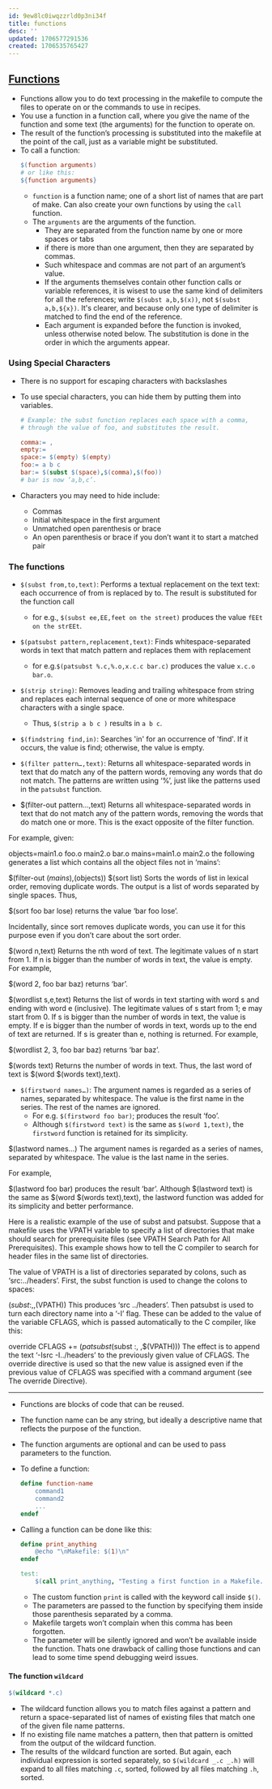 ```yaml
---
id: 9ew8lc0iwqzzrld0p3ni34f
title: functions
desc: ''
updated: 1706577291536
created: 1706535765427
---
```


## [Functions](https://www.gnu.org/software/make/manual/html_node/Functions.html)

-   Functions allow you to do text processing in the makefile to compute the files to operate on or the commands to use in recipes.
-   You use a function in a function call, where you give the name of the function and some text (the arguments) for the function to operate on.
-   The result of the function’s processing is substituted into the makefile at the point of the call, just as a variable might be substituted.
-   To call a function:
    ```makefile
    $(function arguments)
    # or like this:
    ${function arguments}
    ```
    -  `function` is a function name; one of a short list of names that are part of make. Can also create your own functions by using the `call` function.
    - The `arguments` are the arguments of the function. 
      - They are separated from the function name by one or more spaces or tabs 
      - if there is more than one argument, then they are separated by commas. 
      - Such whitespace and commas are not part of an argument’s value.
      - If the arguments themselves contain other function calls or variable references, it is wisest to use the same kind of delimiters for all the references; write `$(subst a,b,$(x))`, not `$(subst a,b,${x})`. It's clearer, and because only one type of delimiter is matched to find the end of the reference.
      - Each argument is expanded before the function is invoked, unless otherwise noted below. The substitution is done in the order in which the arguments appear.

### Using Special Characters 
- There is no support for escaping characters with backslashes 
- To use special characters, you can hide them by putting them into variables.

    ``` makefile
    # Example: the subst function replaces each space with a comma, 
    # through the value of foo, and substitutes the result.

    comma:= ,
    empty:=
    space:= $(empty) $(empty)
    foo:= a b c
    bar:= $(subst $(space),$(comma),$(foo))
    # bar is now ‘a,b,c’.
    ```

- Characters you may need to hide include:
    - Commas
    - Initial whitespace in the first argument
    - Unmatched open parenthesis or brace
    - An open parenthesis or brace if you don’t want it to start a matched pair

### The functions

- `$(subst from,to,text)`: Performs a textual replacement on the text text: each occurrence of from is replaced by to. The result is substituted for the function call 
  - for e.g., `$(subst ee,EE,feet on the street)` produces the value `fEEt on the strEEt`.

- `$(patsubst pattern,replacement,text)`: Finds whitespace-separated words in text that match pattern and replaces them with replacement 
  - for e.g.`$(patsubst %.c,%.o,x.c.c bar.c)` produces the value `x.c.o bar.o`.

- `$(strip string)`: Removes leading and trailing whitespace from string and replaces each internal sequence of one or more whitespace characters with a single space. 
  - Thus, `$(strip a b c )` results in `a b c`.

- `$(findstring find,in)`: Searches 'in' for an occurrence of 'find'. If it occurs, the value is find; otherwise, the value is empty. 

- `$(filter pattern…,text)`: Returns all whitespace-separated words in text that do match any of the pattern words, removing any words that do not match. The patterns are written using ‘%’, just like the patterns used in the `patsubst` function.

- $(filter-out pattern…,text)
Returns all whitespace-separated words in text that do not match any of the pattern words, removing the words that do match one or more. This is the exact opposite of the filter function.

For example, given:

objects=main1.o foo.o main2.o bar.o
mains=main1.o main2.o
the following generates a list which contains all the object files not in ‘mains’:

$(filter-out $(mains),$(objects))
$(sort list)
Sorts the words of list in lexical order, removing duplicate words. The output is a list of words separated by single spaces. Thus,

$(sort foo bar lose)
returns the value ‘bar foo lose’.

Incidentally, since sort removes duplicate words, you can use it for this purpose even if you don’t care about the sort order.

$(word n,text)
Returns the nth word of text. The legitimate values of n start from 1. If n is bigger than the number of words in text, the value is empty. For example,

$(word 2, foo bar baz)
returns ‘bar’.

$(wordlist s,e,text)
Returns the list of words in text starting with word s and ending with word e (inclusive). The legitimate values of s start from 1; e may start from 0. If s is bigger than the number of words in text, the value is empty. If e is bigger than the number of words in text, words up to the end of text are returned. If s is greater than e, nothing is returned. For example,

$(wordlist 2, 3, foo bar baz)
returns ‘bar baz’.

$(words text)
Returns the number of words in text. Thus, the last word of text is $(word $(words text),text).

- `$(firstword names…)`: The argument names is regarded as a series of names, separated by whitespace. The value is the first name in the series. The rest of the names are ignored.
  - For e.g. `$(firstword foo bar)`; produces the result ‘foo’. 
  - Although `$(firstword text)` is the same as `$(word 1,text)`, the `firstword` function is retained for its simplicity.

$(lastword names…)
The argument names is regarded as a series of names, separated by whitespace. The value is the last name in the series.

For example,

$(lastword foo bar)
produces the result ‘bar’. Although $(lastword text) is the same as $(word $(words text),text), the lastword function was added for its simplicity and better performance.

Here is a realistic example of the use of subst and patsubst. Suppose that a makefile uses the VPATH variable to specify a list of directories that make should search for prerequisite files (see VPATH Search Path for All Prerequisites). This example shows how to tell the C compiler to search for header files in the same list of directories.

The value of VPATH is a list of directories separated by colons, such as ‘src:../headers’. First, the subst function is used to change the colons to spaces:

$(subst :, ,$(VPATH))
This produces ‘src ../headers’. Then patsubst is used to turn each directory name into a ‘-I’ flag. These can be added to the value of the variable CFLAGS, which is passed automatically to the C compiler, like this:

override CFLAGS += $(patsubst %,-I%,$(subst :, ,$(VPATH)))
The effect is to append the text ‘-Isrc -I../headers’ to the previously given value of CFLAGS. The override directive is used so that the new value is assigned even if the previous value of CFLAGS was specified with a command argument (see The override Directive).

---

-   Functions are blocks of code that can be reused.
-   The function name can be any string, but ideally a descriptive name that reflects the purpose of the function.
-   The function arguments are optional and can be used to pass parameters to the function.
-   To define a function:
    ```makefile
    define function-name
        command1
        command2
        ...
    endef
    ```
-   Calling a function can be done like this:

    ```makefile
    define print_anything
        @echo "\nMakefile: $(1)\n"
    endef

    test:
        $(call print_anything, "Testing a first function in a Makefile.")
    ```

    -   The custom function `print` is called with the keyword call inside `$()`.
    -   The parameters are passed to the function by specifying them inside those parenthesis separated by a comma.
    -   Makefile targets won’t complain when this comma has been forgotten.
    -   The parameter will be silently ignored and won’t be available inside the function. Thats one drawback of calling those functions and can lead to some time spend debugging weird issues.

#### The function `wildcard`

```makefile
$(wildcard *.c)
```

-   The wildcard function allows you to match files against a pattern and return a space-separated list of names of existing files that match one of the given file name patterns.
-   If no existing file name matches a pattern, then that pattern is omitted from the output of the wildcard function.
-   The results of the wildcard function are sorted. But again, each individual expression is sorted separately, so `$(wildcard _.c _.h)` will expand to all files matching `.c`, sorted, followed by all files matching `.h`, sorted.
